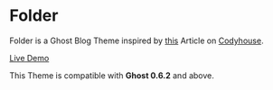 # Folder


Folder is a Ghost Blog Theme inspired by [this](http://codyhouse.co/gem/3d-folding-panel) Article on [Codyhouse](http://codyhouse.co).

[Live Demo](http://folder.ghosted.it)

This Theme is compatible with **Ghost 0.6.2** and above.